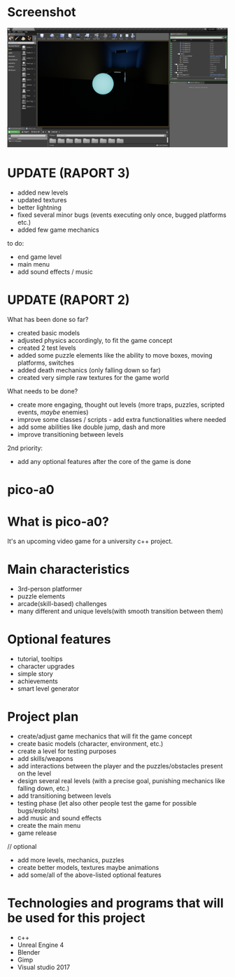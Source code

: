 # Screenshot
![Alt text](picoa0.png?raw=true)

# UPDATE (RAPORT 3)
- added new levels
- updated textures
- better lightning
- fixed several minor bugs (events executing only once, bugged platforms etc.)
- added few game mechanics

to do:
- end game level
- main menu
- add sound effects / music

# UPDATE (RAPORT 2)
What has been done so far?
- created basic models
- adjusted physics accordingly, to fit the game concept
- created 2 test levels
- added some puzzle elements like the ability to move boxes, moving platforms, switches
- added death mechanics (only falling down so far)
- created very simple raw textures for the game world

What needs to be done?
- create more engaging, thought out levels (more traps, puzzles, scripted events, *maybe* enemies)
- improve some classes / scripts - add extra functionalities where needed
- add some abilities like double jump, dash and more
- improve transitioning between levels

2nd priority:
- add any optional features after the core of the game is done


# pico-a0

# What is pico-a0?

It's an upcoming video game for a university c++ project.

# Main characteristics

- 3rd-person platformer
- puzzle elements
- arcade(skill-based) challenges
- many different and unique levels(with smooth transition between them)

# Optional features

- tutorial, tooltips
- character upgrades
- simple story
- achievements
- smart level generator

# Project plan

- create/adjust game mechanics that will fit the game concept
- create basic models (character, environment, etc.)
- create a level for testing purposes
- add skills/weapons
- add interactions between the player and the puzzles/obstacles present on the level
- design several real levels (with a precise goal, punishing mechanics like falling down, etc.)
- add transitioning between levels
- testing phase (let also other people test the game for possible bugs/exploits)
- add music and sound effects
- create the main menu
- game release

// optional

- add more levels, mechanics, puzzles
- create better models, textures maybe animations
- add some/all of the above-listed optional features


# Technologies and programs that will be used for this project

- c++
- Unreal Engine 4
- Blender
- Gimp
- Visual studio 2017
